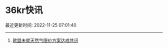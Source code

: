 # 36kr快讯

最近更新时间: 2022-11-25 07:01:40

--- 
1. [欧盟未就天然气限价方案达成共识](https://www.36kr.com/newsflashes/2016195794731777) 
